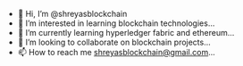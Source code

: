 - 👋 Hi, I’m @shreyasblockchain
- 👀 I’m interested in learning blockchain technologies...
- 🌱 I’m currently learning hyperledger fabric and ethereum...
- 💞️ I’m looking to collaborate on blockchain projects...
- 📫 How to reach me shreyasblockchain@gmail.com...

<!---
shreyasblockchain/shreyasblockchain is a ✨ special ✨ repository because its `README.md` (this file) appears on your GitHub profile.
You can click the Preview link to take a look at your changes.
--->
